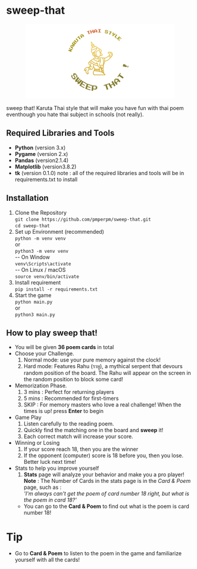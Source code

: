 # sweep-that
<p align="center">
  <img src="asset/LOGO.png" alt="LOGO">
</p>
sweep that! Karuta Thai style that will make you have fun with thai poem eventhough you hate thai subject in schools (not really).

## Required Libraries and Tools
- **Python** (version 3.x)
- **Pygame** (version 2.x)
- **Pandas** (version2.1.4)
- **Matplotlib** (version3.8.2)
- **tk** (version 0.1.0)
note : all of the required libraries and tools will be in requirements.txt to install

## Installation
1. Clone the Repository<br>
```git clone https://github.com/pmperpm/sweep-that.git```<br>
```cd sweep-that```<br>
2. Set up Environment (recommended)<br>
```python -m venv venv```<br>
or <br>
```python3 -m venv venv ```<br>
-- On Window<br>
```venv\Scripts\activate```<br>
-- On Linux / macOS<br>
```source venv/bin/activate```<br>
3. Install requirement<br>
```pip install -r requirements.txt```<br>
4. Start the game<br>
```python main.py```<br>
or <br>
```python3 main.py```<br>

## How to play sweep that!
- You will be given **36 poem cards** in total
- Choose your Challenge.
  1. Normal mode: use your pure memory against the clock!
  2. Hard mode: Features Rahu (ราหู), a mythical serpent that devours random position of the board. The Rahu will appear on the screen in the random position to block some card!
- Memorization Phase.
  1. 3 mins : Perfect for returning players
  2. 5 mins : Recommended for first-timers
  3. SKIP : For memory masters who love a real challenge!
When the times is up! press **Enter** to begin
- Game Play
  1. Listen carefully to the reading poem.
  2. Quickly find the matching one in the board and **sweep** it!
  3. Each correct match will increase your score.
- Winning or Losing
  1. If your score reach 18, then you are the winner
  2. If the opponent (computer) score is 18 before you, then you lose. Better luck next time!
- Stats to help you improve yourself
  1. **Stats** page will analyze your behavior and make you a pro player!<br>
  **Note** : The Number of Cards in the stats page is in the *Card & Poem* page, such as :<br>
  *'I'm always can't get the poem of card number 18 right, but what is the poem in card 18?'*<br>
  - You can go to the **Card & Poem** to find out what is the poem is card number 18!

# Tip
  - Go to **Card & Poem** to listen to the poem in the game and familiarize yourself with all the cards!
